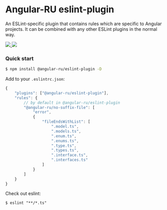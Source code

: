 # Angular-RU eslint-plugin

An ESLint-specific plugin that contains rules which are specific to Angular projects. It can be combined with any other
ESLint plugins in the normal way.

<p>
  <a href="https://badge.fury.io/js/%40angular-ru%2Feslint-plugin">
    <img src="https://badge.fury.io/js/%40angular-ru%2Feslint-plugin.svg" />
  </a>
  <a href="https://npm-stat.com/charts.html?package=%40angular-ru%2Feslint-plugin&from=2019-09-01">
    <img src="https://img.shields.io/npm/dw/@angular-ru/eslint-plugin" />
  </a>
</p>

### Quick start

```bash
$ npm install @angular-ru/eslint-plugin -D
```

Add to your `.eslintrc.json`:

```js
{
    "plugins": ["@angular-ru/eslint-plugin"],
    "rules": {
        // by default in @angular-ru/eslint-plugin
        "@angular-ru/no-suffix-file": [
            "error",
            {
                "fileEndsWithList": [
                    ".model.ts",
                    ".models.ts",
                    ".enum.ts",
                    ".enums.ts",
                    ".type.ts",
                    ".types.ts",
                    ".interface.ts",
                    ".interfaces.ts"
                ]
            }
        ]
    }
}
```

Check out eslint:

```
$ eslint "**/*.ts"
```
